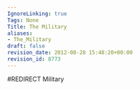 ```yaml
---
IgnoreLinking: true
Tags: None
Title: The Military
aliases:
- The_Military
draft: false
revision_date: 2012-08-28 15:48:20+00:00
revision_id: 8773
---
```


#REDIRECT Military